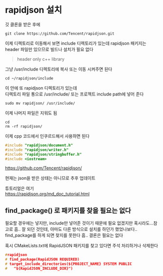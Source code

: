 # rapidjson 설치

깃 클론을 받은 후에 
```
git clone https://github.com/Tencent/rapidjson.git
```

이제 디렉토리로 이동해서 보면 include 디렉토리가 있는데 rapidjson 패키지는  
header 파일만 있으므로 빌드나 설치가 필요 없다   

> header only c++ library

그냥 /usr/include 디렉토리에 복사 또는 이동 시켜주면 된다     

```
cd ~/rapidjson/include
```
이 안에 또 rapidjson 디렉토리가 있는데  
디렉토리 파일 통으로 /usr/include/ 또는 프로젝트 include path에 넣어 준다 

```
sudo mv rapidjson/ /usr/include/
```

이제 나머지 파일은 지워도 됨

```
cd
rm -rf rapidjson/
```


이제 cpp 코드에서 인쿠르드해서 사용하면 된다 
```cpp
#include "rapidjson/document.h"
#include "rapidjson/writer.h"
#include "rapidjson/stringbuffer.h"
#include <iostream>
```


https://github.com/Tencent/rapidjson/

현재는 json을 받은 상태는 아니므로 추후 업데이트 

튜토리얼은  여기  
https://rapidjson.org/md_doc_tutorial.html


## find_package() 로 패키지를 찾을 필요는 없다 

필요할 경우에는 넣지만, include만 넣어준 것이기 때문에 필요 없겠지만 혹시라도...참고로
흠.. 잘 되던 것인데, 아마도 다른 방식으로 설치를 하던가 했었나보다..  
find_package를 하게 되면 찾지를 못한다  흠.. 결론은 필요는 없다 

혹시 CMakeLists.txt에 RapidJSON 패키지를 찾고 있다면 주석 처리하거나 삭제한다
```c
#rapidjson
# find_package(RapidJSON REQUIRED)
# target_include_directories(${PROJECT_NAME} SYSTEM PUBLIC
#   "${RapidJSON_INCLUDE_DIR}")
```
